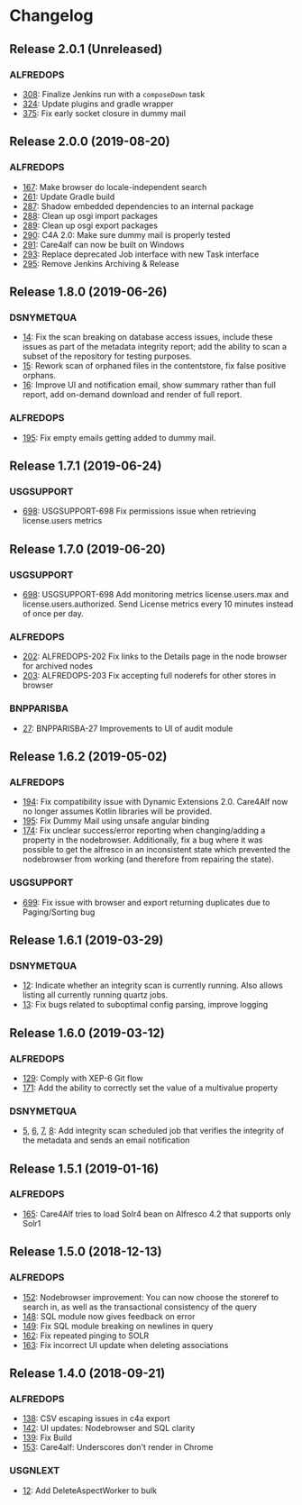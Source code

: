 # Changelog

## Release 2.0.1 (Unreleased)
### ALFREDOPS
- [308](https://xenitsupport.jira.com/browse/ALFREDOPS-308): Finalize Jenkins run with a `composeDown` task
- [324](https://xenitsupport.jira.com/browse/ALFREDOPS-324): Update plugins and gradle wrapper
- [375](https://xenitsupport.jira.com/browse/ALFREDOPS-375): Fix early socket closure in dummy mail

## Release 2.0.0 (2019-08-20)
### ALFREDOPS
- [167](https://xenitsupport.jira.com/browse/ALFREDOPS-167): Make browser do locale-independent search
- [261](https://xenitsupport.jira.com/browse/ALFREDOPS-261): Update Gradle build
- [287](https://xenitsupport.jira.com/browse/ALFREDOPS-287): Shadow embedded dependencies to an internal package
- [288](https://xenitsupport.jira.com/browse/ALFREDOPS-288): Clean up osgi import packages
- [289](https://xenitsupport.jira.com/browse/ALFREDOPS-289): Clean up osgi export packages
- [290](https://xenitsupport.jira.com/browse/ALFREDOPS-290): C4A 2.0: Make sure dummy mail is properly tested
- [291](https://xenitsupport.jira.com/browse/ALFREDOPS-291): Care4alf can now be built on Windows
- [293](https://xenitsupport.jira.com/browse/ALFREDOPS-293): Replace deprecated Job interface with new Task interface
- [295](https://xenitsupport.jira.com/browse/ALFREDOPS-295): Remove Jenkins Archiving & Release

## Release 1.8.0 (2019-06-26)
### DSNYMETQUA
- [14](https://xenitsupport.jira.com/browse/DSNYMETQUA-14): Fix the scan breaking on database access issues, include these issues as part of the metadata integrity report; add the ability to scan a subset of the repository for testing purposes.
- [15](https://xenitsupport.jira.com/browse/DSNYMETQUA-15): Rework scan of orphaned files in the contentstore, fix false positive orphans.
- [16](https://xenitsupport.jira.com/browse/DSNYMETQUA-16): Improve UI and notification email, show summary rather than full report, add on-demand download and render of full report.

### ALFREDOPS
- [195](https://xenitsupport.jira.com/browse/ALFREDOPS-195): Fix empty emails getting added to dummy mail.

## Release 1.7.1 (2019-06-24)
### USGSUPPORT
- [698](https://xenitsupport.jira.com/browse/USGSUPPORT-698): USGSUPPORT-698 Fix permissions issue when retrieving license.users metrics

## Release 1.7.0 (2019-06-20)
### USGSUPPORT
- [698](https://xenitsupport.jira.com/browse/USGSUPPORT-698): USGSUPPORT-698 Add monitoring metrics license.users.max and license.users.authorized. Send License metrics every 10 minutes instead of once per day.

### ALFREDOPS
- [202](https://xenitsupport.jira.com/browse/ALFREDOPS-202): ALFREDOPS-202 Fix links to the Details page in the node browser for archived nodes
- [203](https://xenitsupport.jira.com/browse/ALFREDOPS-203): ALFREDOPS-203 Fix accepting full noderefs for other stores in browser

### BNPPARISBA
- [27](https://xenitsupport.jira.com/browse/BNPPARISBA-27): BNPPARISBA-27 Improvements to UI of audit module

## Release 1.6.2 (2019-05-02)
### ALFREDOPS
- [194](https://xenitsupport.jira.com/browse/ALFREDOPS-194): Fix compatibility issue with Dynamic Extensions 2.0. Care4Alf now no longer assumes Kotlin libraries will be provided.
- [195](https://xenitsupport.jira.com/browse/ALFREDOPS-195): Fix Dummy Mail using unsafe angular binding
- [174](https://xenitsupport.jira.com/browse/ALFREDOPS-174): Fix unclear success/error reporting when changing/adding a property in the nodebrowser. Additionally, fix a bug where it was possible to get the alfresco in an inconsistent state which prevented the nodebrowser from working (and therefore from repairing the state).

### USGSUPPORT
- [699](https://xenitsupport.jira.com/browse/USGSUPPORT-699): Fix issue with browser and export returning duplicates due to Paging/Sorting bug

## Release 1.6.1 (2019-03-29)
### DSNYMETQUA
- [12](https://xenitsupport.jira.com/browse/DSNYMETQUA-12): Indicate whether an integrity scan is currently running. Also allows listing all currently running quartz jobs.
- [13](https://xenitsupport.jira.com/browse/DSNYMETQUA-13): Fix bugs related to suboptimal config parsing, improve logging

## Release 1.6.0 (2019-03-12)
### ALFREDOPS
- [129](https://xenitsupport.jira.com/browse/ALFREDOPS-129): Comply with XEP-6 Git flow
- [171](https://xenitsupport.jira.com/browse/ALFREDOPS-171): Add the ability to correctly set the value of a multivalue property

### DSNYMETQUA
- [5](https://xenitsupport.jira.com/browse/DSNYMETQUA-5), [6](https://xenitsupport.jira.com/browse/DSNYMETQUA-6), [7](https://xenitsupport.jira.com/browse/DSNYMETQUA-7), [8](https://xenitsupport.jira.com/browse/DSNYMETQUA-8): Add integrity scan scheduled job that verifies the integrity of the metadata and sends an email notification

## Release 1.5.1 (2019-01-16)
### ALFREDOPS
- [165](https://xenitsupport.jira.com/browse/ALFREDOPS-165): Care4Alf tries to load Solr4 bean on Alfresco 4.2 that supports only Solr1

## Release 1.5.0 (2018-12-13)
### ALFREDOPS
- [152](https://xenitsupport.jira.com/browse/ALFREDOPS-152): Nodebrowser improvement: You can now choose the storeref to search in, as well as the transactional consistency of the query
- [148](https://xenitsupport.jira.com/browse/ALFREDOPS-148): SQL module now gives feedback on error
- [149](https://xenitsupport.jira.com/browse/ALFREDOPS-149): Fix SQL module breaking on newlines in query
- [162](https://xenitsupport.jira.com/browse/ALFREDOPS-162): Fix repeated pinging to SOLR
- [163](https://xenitsupport.jira.com/browse/ALFREDOPS-163): Fix incorrect UI update when deleting associations

## Release 1.4.0 (2018-09-21)
### ALFREDOPS
- [138](https://xenitsupport.jira.com/browse/ALFREDOPS-138): CSV escaping issues in c4a export
- [142](https://xenitsupport.jira.com/browse/ALFREDOPS-142): UI updates: Nodebrowser and SQL clarity
- [139](https://xenitsupport.jira.com/browse/ALFREDOPS-139): Fix Build
- [153](https://xenitsupport.jira.com/browse/ALFREDOPS-153): Care4alf: Underscores don't render in Chrome

### USGNLEXT
- [12](https://xenitsupport.jira.com/browse/USGNLEXT-12): Add DeleteAspectWorker to bulk

